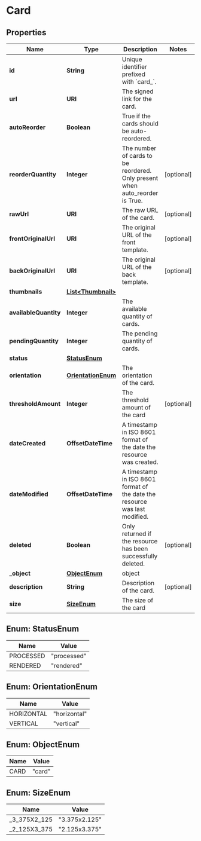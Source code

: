 

# Card


## Properties

Name | Type | Description | Notes
------------ | ------------- | ------------- | -------------
**id** | **String** | Unique identifier prefixed with &#x60;card_&#x60;. | 
**url** | **URI** | The signed link for the card. | 
**autoReorder** | **Boolean** | True if the cards should be auto-reordered. | 
**reorderQuantity** | **Integer** | The number of cards to be reordered. Only present when auto_reorder is True. |  [optional]
**rawUrl** | **URI** | The raw URL of the card. |  [optional]
**frontOriginalUrl** | **URI** | The original URL of the front template. |  [optional]
**backOriginalUrl** | **URI** | The original URL of the back template. |  [optional]
**thumbnails** | [**List&lt;Thumbnail&gt;**](Thumbnail.md) |  | 
**availableQuantity** | **Integer** | The available quantity of cards. | 
**pendingQuantity** | **Integer** | The pending quantity of cards. | 
**status** | [**StatusEnum**](#StatusEnum) |  | 
**orientation** | [**OrientationEnum**](#OrientationEnum) | The orientation of the card. | 
**thresholdAmount** | **Integer** | The threshold amount of the card |  [optional]
**dateCreated** | **OffsetDateTime** | A timestamp in ISO 8601 format of the date the resource was created. | 
**dateModified** | **OffsetDateTime** | A timestamp in ISO 8601 format of the date the resource was last modified. | 
**deleted** | **Boolean** | Only returned if the resource has been successfully deleted. |  [optional]
**_object** | [**ObjectEnum**](#ObjectEnum) | object | 
**description** | **String** | Description of the card. |  [optional]
**size** | [**SizeEnum**](#SizeEnum) | The size of the card | 



## Enum: StatusEnum

Name | Value
---- | -----
PROCESSED | &quot;processed&quot;
RENDERED | &quot;rendered&quot;



## Enum: OrientationEnum

Name | Value
---- | -----
HORIZONTAL | &quot;horizontal&quot;
VERTICAL | &quot;vertical&quot;



## Enum: ObjectEnum

Name | Value
---- | -----
CARD | &quot;card&quot;



## Enum: SizeEnum

Name | Value
---- | -----
_3_375X2_125 | &quot;3.375x2.125&quot;
_2_125X3_375 | &quot;2.125x3.375&quot;



